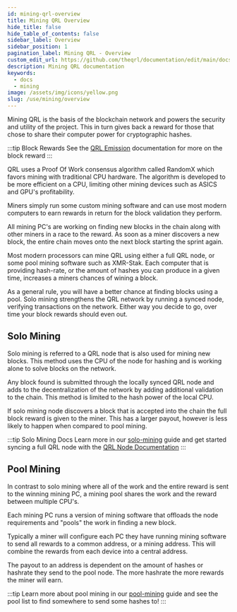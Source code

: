 ```yaml
---
id: mining-qrl-overview
title: Mining QRL Overview
hide_title: false
hide_table_of_contents: false
sidebar_label: Overview
sidebar_position: 1
pagination_label: Mining QRL - Overview
custom_edit_url: https://github.com/theqrl/documentation/edit/main/docs/Mining/mining-qrl.md
description: Mining QRL documentation
keywords:
  - docs
  - mining
image: /assets/img/icons/yellow.png
slug: /use/mining/overview
---
```


Mining QRL is the basis of the blockchain network and powers the security and utility of the project. This in turn gives back a reward for those that chose to share their computer power for cryptographic hashes.

:::tip Block Rewards
See the [QRL Emission](/build/fundamentals/qrl-emission) documentation for more on the block reward
:::

QRL uses a Proof Of Work consensus algorithm called RandomX which favors mining with traditional CPU hardware. The algorithm is developed to be more efficient on a CPU, limiting other mining devices such as ASICS and GPU's profitability.

Miners simply run some custom mining software and can use most modern computers to earn rewards in return for the block validation they perform.

All mining PC's are working on finding new blocks in the chain along with other miners in a race to the reward. As soon as a miner discovers a new block, the entire chain moves onto the next block starting the sprint again.

Most modern processors can mine QRL using either a full QRL node, or some pool mining software such as XMR-Stak. Each computer that is providing hash-rate, or the amount of hashes you can produce in a given time, increases a miners chances of wining a block.

As a general rule, you will have a better chance at finding blocks using a pool. Solo mining strengthens the QRL network by running a synced node, verifying transactions on the network.  Either way you decide to go, over time your block rewards should even out.



## Solo Mining

Solo mining is referred to a QRL node that is also used for mining new blocks. This method uses the CPU of the node for hashing and is working alone to solve blocks on the network. 

Any block found is submitted through the locally synced QRL node and adds to the decentralization of the network by adding additional validation to the chain. This method is limited to the hash power of the local CPU.

If solo mining node discovers a block that is accepted into the chain the full block reward is given to the miner. This has a larger payout, however is less likely to happen when compared to pool mining.

:::tip Solo Mining Docs
Learn more in our [solo-mining](/use/mining/solo-mining) guide and get started syncing a full QRL node with the [QRL Node Documentation](/use/node/overview)
:::

## Pool Mining

In contrast to solo mining where all of the work and the entire reward is sent to the winning mining PC, a mining pool shares the work and the reward between multiple CPU's.

Each mining PC runs a version of mining software that offloads the node requirements and "pools" the work in finding a new block.

Typically a miner will configure each PC they have running mining software to send all rewards to a common address, or a mining address. This will combine the rewards from each device into a central address.

The payout to an address is dependent on the amount of hashes or hashrate they send to the pool node. The more hashrate the more rewards the miner will earn.

:::tip
Learn more about pool mining in our [pool-mining](/use/mining/pool-mining) guide and see the pool list to find somewhere to send some hashes to!
:::
